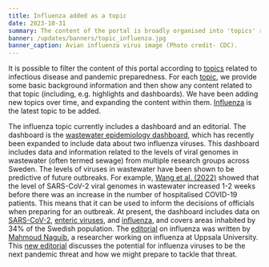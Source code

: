 ```yaml
---
title: Influenza added as a topic
date: 2023-10-31
summary: The content of the portal is broadly organised into 'topics' related to pathogens and pandemic preparedness. Influenza is our latest topic.
banner: /updates/banners/topic_influenza.jpg
banner_caption: Avian influenza virus image (Photo credit- CDC).
---
```


It is possible to filter the content of this portal according to [topics](/topics/) related to infectious disease and pandemic preparedness. For each [topic](/topics/), we provide some basic background information and then show any content related to that topic (including, e.g. highlights and dashboards). We have been adding new topics over time, and expanding the content within them. [Influenza](/topics/influenza/) is the latest topic to be added.

The influenza topic currently includes a dashboard and an editorial. The dashboard is the [wastewater epidemiology dashboard](/dashboards/wastewater/), which has recently been expanded to include data about two influenza viruses. This dashboard includes data and information related to the levels of viral genomes in wastewater (often termed sewage) from multiple research groups across Sweden. The levels of viruses in wastewater have been shown to be predictive of future outbreaks. For example, [Wang et al. (2022)](https://pubmed.ncbi.nlm.nih.gov/36035197/) showed that the level of SARS-CoV-2 viral genomes in wastewater increased 1-2 weeks before there was an increase in the number of hospitalised COVID-19 patients. This means that it can be used to inform the decisions of officials when preparing for an outbreak. At present, the dashboard includes data on [SARS-CoV-2](/dashboards/wastewater/covid_quantification/), [enteric viruses](/dashboards/wastewater/enteric_quantification/), and [influenza](/dashboards/wastewater/influenza_quantification/), and covers areas inhabited by 34% of the Swedish population. The [editorial](/editorials/) on influenza was written by [Mahmoud Naguib](https://www.katalog.uu.se/profile/?id=N17-1318), a researcher working on influenza at Uppsala University. This [new editorial](/editorials/influenza) discusses the potential for influenza viruses to be the next pandemic threat and how we might prepare to tackle that threat.
